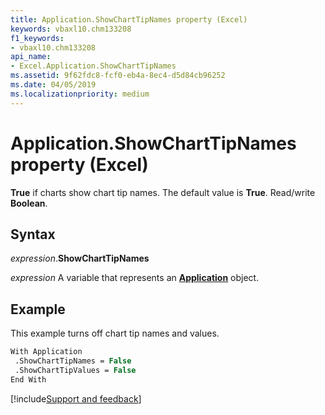 ```yaml
---
title: Application.ShowChartTipNames property (Excel)
keywords: vbaxl10.chm133208
f1_keywords:
- vbaxl10.chm133208
api_name:
- Excel.Application.ShowChartTipNames
ms.assetid: 9f62fdc8-fcf0-eb4a-8ec4-d5d84cb96252
ms.date: 04/05/2019
ms.localizationpriority: medium
---
```



# Application.ShowChartTipNames property (Excel)

**True** if charts show chart tip names. The default value is **True**. Read/write **Boolean**.


## Syntax

_expression_.**ShowChartTipNames**

_expression_ A variable that represents an **[Application](Excel.Application(object).md)** object.


## Example

This example turns off chart tip names and values.

```vb
With Application 
 .ShowChartTipNames = False 
 .ShowChartTipValues = False 
End With
```




[!include[Support and feedback](~/includes/feedback-boilerplate.md)]